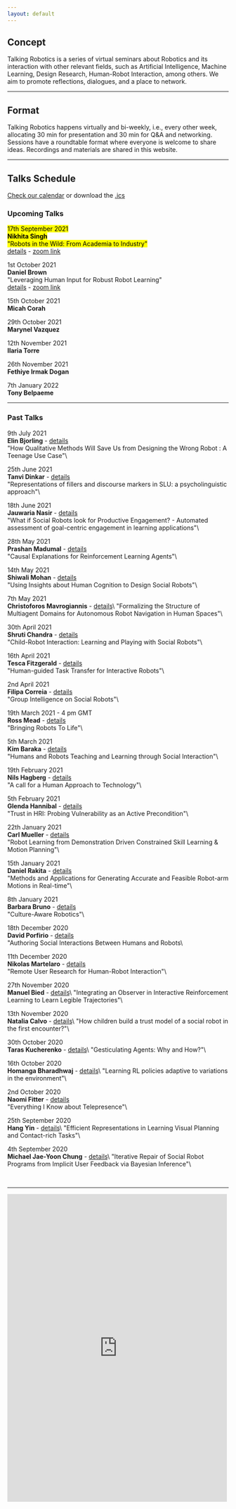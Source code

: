 ```yaml
---
layout: default
---
```


## Concept
Talking Robotics is a series of virtual seminars about Robotics and its interaction with other relevant fields, such as Artificial Intelligence, Machine Learning, Design Research, Human-Robot Interaction, among others. We aim to promote reflections, dialogues, and a place to network.

---

## Format
Talking Robotics happens virtually and bi-weekly, i.e., every other week, allocating 30 min for presentation and 30 min for Q&A and networking. Sessions have a roundtable format where everyone is welcome to share ideas. Recordings and materials are shared in this website.

---

<!--## Support us
Talking Robotics is a volunteer effort lead by us, to create a new virtual community for robotics research, where everyone is welcome Party popper. You can support us by buying a coffee [here](https://buymeacoffee.com/talkingrobotics)  

--- -->

## Talks Schedule
[Check our calendar](https://calendar.google.com/calendar/u/1?cid=dGFsa2luZ3JvYm90aWNzQGdtYWlsLmNvbQ) or download the [.ics](assets/talkingrobotics@gmail.com.ics)


### Upcoming Talks

<mark>17th September 2021</mark>\
**<mark>Nikhita Singh</mark>**\
<mark>"Robots in the Wild: From Academia to Industry"</mark>\
[details](./session_details/nikhita.html) - [zoom link](https://us02web.zoom.us/meeting/register/tZYkcO-hrz4tHtbEiwWo303MGX_T11SucYWn)

1st October 2021\
**Daniel Brown**\
"Leveraging Human Input for Robust Robot Learning"\
[details](./session_details/danielbrown.html) - [zoom link](https://us02web.zoom.us/j/87697561094)

15th October 2021\
**Micah Corah**

29th October 2021\
**Marynel Vazquez** 

12th November 2021\
**Ilaria Torre**

26th November 2021\
**Fethiye Irmak Dogan**

7th January 2022\
**Tony Belpaeme** 

 


<hr />

### Past Talks

9th July 2021\
**Elin Bjorling** - [details](./session_details/elin.html)\
"How Qualitative Methods Will Save Us from Designing the Wrong Robot : A Teenage Use Case"\


25th June 2021\
**Tanvi Dinkar** - [details](./session_details/tanvi.html)\
"Representations of fillers and discourse markers in SLU: a psycholinguistic approach"\


18th June 2021\
**Jauwaria Nasir** - [details](./session_details/jauwairia.html)\
"What if Social Robots look for Productive Engagement? -
Automated assessment of goal-centric engagement in learning applications"\


28th May 2021\
**Prashan Madumal** - [details](./session_details/prashan.html)\
"Causal Explanations for Reinforcement Learning Agents"\



14th May 2021\
**Shiwali Mohan** - [details](./session_details/shiwali.html)\
"Using Insights about Human Cognition to Design Social Robots"\


7th May 2021\
**Christoforos Mavrogiannis** - [details](./session_details/christoforos.html)\ 
"Formalizing the Structure of Multiagent Domains for Autonomous Robot Navigation in Human Spaces"\


30th April 2021\
**Shruti Chandra** - [details](./session_details/shruti.html)\
"Child-Robot Interaction: Learning and Playing with Social Robots"\


16th April 2021\
**Tesca  Fitzgerald** - [details](./session_details/tesca.html)\
"Human-guided Task Transfer for Interactive Robots"\


2nd April 2021\
**Filipa Correia** - [details](./session_details/filipa.html)\
"Group Intelligence on Social Robots"\


19th March 2021 - 4 pm GMT\
**Ross Mead** - [details](./session_details/ross.html)\
"Bringing Robots To Life"\


5th March 2021\
**Kim Baraka** - [details](./session_details/kim.html)\
"Humans and Robots Teaching and Learning through Social Interaction"\


19th February 2021\
**Nils Hagberg** - [details](./session_details/nils.html)\
"A call for a Human Approach to Technology"\
 

5th February 2021\
**Glenda Hannibal** - [details](./session_details/glenda.html)\
"Trust in HRI: Probing Vulnerability as an Active Precondition"\
 

22th January 2021\
**Carl Mueller** - [details](./session_details/carl.html)\
"Robot Learning from Demonstration Driven Constrained Skill Learning & Motion Planning"\


15th January 2021\
**Daniel Rakita** - [details](./session_details/daniel.html)\
"Methods and Applications for Generating Accurate and Feasible Robot-arm Motions in Real-time"\


8th January 2021\
**Barbara Bruno** - [details](./session_details/barbara.html)\
"Culture-Aware Robotics"\


18th December 2020\
**David Porfirio** - [details](./session_details/david.html)\
"Authoring Social Interactions Between Humans and Robots\


11th December 2020\
**Nikolas Martelaro** - [details](./session_details/nikolas.html)\
"Remote User Research for Human-Robot Interaction"\


27th November 2020\
**Manuel Bied** - [details](./session_details/manuel.html)\ 
"Integrating an Observer in Interactive Reinforcement Learning to Learn Legible Trajectories"\


13th November 2020\
**Natalia Calvo** - [details](./session_details/natalia.html)\ 
"How children build a trust model of a social robot in the first encounter?"\


30th October 2020\
**Taras Kucherenko** - [details](./session_details/taras.html)\ 
"Gesticulating Agents: Why and How?"\


16th October 2020\
**Homanga Bharadhwaj** - [details](./session_details/homanga.html)\ 
"Learning RL policies adaptive to variations in the environment"\


2nd October 2020\
**Naomi Fitter** - [details](./session_details/naomi.html)\
"Everything I Know about Telepresence"\


25th September 2020\
**Hang Yin** - [details](./session_details/hang.html)\ 
"Efficient Representations in Learning Visual Planning and Contact-rich Tasks"\


4th September 2020\
**Michael Jae-Yoon Chung** - [details](./session_details/mike.html)\ 
"Iterative Repair of Social Robot Programs from Implicit User Feedback via Bayesian Inference"\









<br />





<!--<iframe width="560" height="315" src="https://www.youtube.com/embed/5qap5aO4i9A" frameborder="0" allow="accelerometer; autoplay; encrypted-media; gyroscope; picture-in-picture" allowfullscreen></iframe>-->
    

---

<iframe src="https://docs.google.com/forms/d/e/1FAIpQLScLvZgBNdJPySiHizLnQPhOtnB6ud8IL1FWHvrZgij6RQ19uA/viewform?embedded=true" width="500" height="700" frameborder="0" marginheight="0" marginwidth="0">Loading…</iframe>
